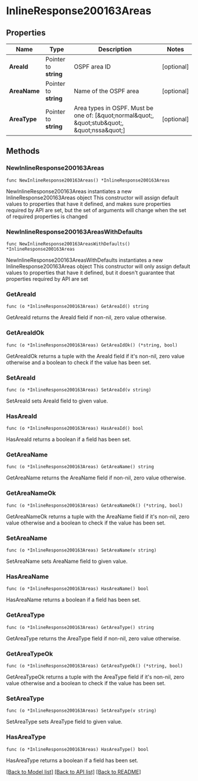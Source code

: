 # InlineResponse200163Areas

## Properties

Name | Type | Description | Notes
------------ | ------------- | ------------- | -------------
**AreaId** | Pointer to **string** | OSPF area ID | [optional] 
**AreaName** | Pointer to **string** | Name of the OSPF area | [optional] 
**AreaType** | Pointer to **string** | Area types in OSPF. Must be one of: [\&quot;normal\&quot;, \&quot;stub\&quot;, \&quot;nssa\&quot;] | [optional] 

## Methods

### NewInlineResponse200163Areas

`func NewInlineResponse200163Areas() *InlineResponse200163Areas`

NewInlineResponse200163Areas instantiates a new InlineResponse200163Areas object
This constructor will assign default values to properties that have it defined,
and makes sure properties required by API are set, but the set of arguments
will change when the set of required properties is changed

### NewInlineResponse200163AreasWithDefaults

`func NewInlineResponse200163AreasWithDefaults() *InlineResponse200163Areas`

NewInlineResponse200163AreasWithDefaults instantiates a new InlineResponse200163Areas object
This constructor will only assign default values to properties that have it defined,
but it doesn't guarantee that properties required by API are set

### GetAreaId

`func (o *InlineResponse200163Areas) GetAreaId() string`

GetAreaId returns the AreaId field if non-nil, zero value otherwise.

### GetAreaIdOk

`func (o *InlineResponse200163Areas) GetAreaIdOk() (*string, bool)`

GetAreaIdOk returns a tuple with the AreaId field if it's non-nil, zero value otherwise
and a boolean to check if the value has been set.

### SetAreaId

`func (o *InlineResponse200163Areas) SetAreaId(v string)`

SetAreaId sets AreaId field to given value.

### HasAreaId

`func (o *InlineResponse200163Areas) HasAreaId() bool`

HasAreaId returns a boolean if a field has been set.

### GetAreaName

`func (o *InlineResponse200163Areas) GetAreaName() string`

GetAreaName returns the AreaName field if non-nil, zero value otherwise.

### GetAreaNameOk

`func (o *InlineResponse200163Areas) GetAreaNameOk() (*string, bool)`

GetAreaNameOk returns a tuple with the AreaName field if it's non-nil, zero value otherwise
and a boolean to check if the value has been set.

### SetAreaName

`func (o *InlineResponse200163Areas) SetAreaName(v string)`

SetAreaName sets AreaName field to given value.

### HasAreaName

`func (o *InlineResponse200163Areas) HasAreaName() bool`

HasAreaName returns a boolean if a field has been set.

### GetAreaType

`func (o *InlineResponse200163Areas) GetAreaType() string`

GetAreaType returns the AreaType field if non-nil, zero value otherwise.

### GetAreaTypeOk

`func (o *InlineResponse200163Areas) GetAreaTypeOk() (*string, bool)`

GetAreaTypeOk returns a tuple with the AreaType field if it's non-nil, zero value otherwise
and a boolean to check if the value has been set.

### SetAreaType

`func (o *InlineResponse200163Areas) SetAreaType(v string)`

SetAreaType sets AreaType field to given value.

### HasAreaType

`func (o *InlineResponse200163Areas) HasAreaType() bool`

HasAreaType returns a boolean if a field has been set.


[[Back to Model list]](../README.md#documentation-for-models) [[Back to API list]](../README.md#documentation-for-api-endpoints) [[Back to README]](../README.md)


